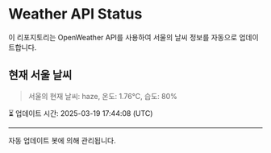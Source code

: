 
# Weather API Status

이 리포지토리는 OpenWeather API를 사용하여 서울의 날씨 정보를 자동으로 업데이트합니다.

## 현재 서울 날씨
> 서울의 현재 날씨: haze, 온도: 1.76°C, 습도: 80%

⏳ 업데이트 시간: 2025-03-19 17:44:08 (UTC)

---
자동 업데이트 봇에 의해 관리됩니다.
